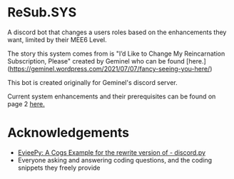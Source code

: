 # ReSub.SYS

A discord bot that changes a users roles based on the enhancements they want, limited by their MEE6 Level.

The story this system comes from is "I’d Like to Change My Reincarnation Subscription, Please" created by Geminel who can be found [here.] (https://geminel.wordpress.com/2021/07/07/fancy-seeing-you-here/)

This bot is created originally for Geminel's discord server.

Current system enhancements and their prerequisites can be found on page 2 [here.](https://docs.google.com/spreadsheets/d/17BOjAitr1rFfC3HPiqvUNLFrel9aMh0GyePNIuqHrG4/edit?usp=sharing)

# Acknowledgements
 - [EvieePy: A Cogs Example for the rewrite version of - discord.py](https://gist.github.com/EvieePy/d78c061a4798ae81be9825468fe146be)
 - Everyone asking and answering coding questions, and the coding snippets they freely provide

